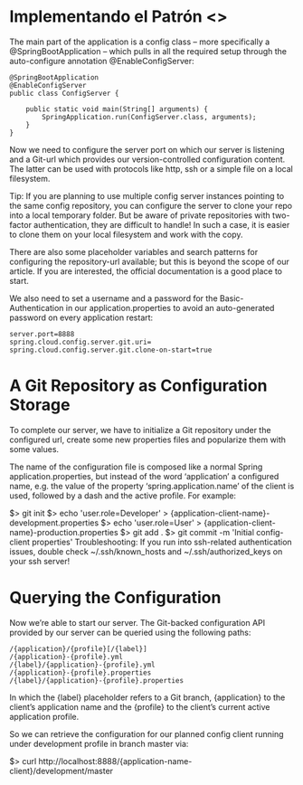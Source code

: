 # Implementando el Patrón <<Config Server>>

The main part of the application is a config class – more specifically a @SpringBootApplication – which pulls in all the required setup through the auto-configure annotation @EnableConfigServer:

	@SpringBootApplication
	@EnableConfigServer
	public class ConfigServer {
	     
	    public static void main(String[] arguments) {
	        SpringApplication.run(ConfigServer.class, arguments);
	    }
	}

Now we need to configure the server port on which our server is listening and a Git-url which provides our version-controlled configuration content. The latter can be used with protocols like http, ssh or a simple file on a local filesystem.

Tip: If you are planning to use multiple config server instances pointing to the same config repository, you can configure the server to clone your repo into a local temporary folder. But be aware of private repositories with two-factor authentication, they are difficult to handle! In such a case, it is easier to clone them on your local filesystem and work with the copy.

There are also some placeholder variables and search patterns for configuring the repository-url available; but this is beyond the scope of our article. If you are interested, the official documentation is a good place to start.

We also need to set a username and a password for the Basic-Authentication in our application.properties to avoid an auto-generated password on every application restart:

	server.port=8888
	spring.cloud.config.server.git.uri=
	spring.cloud.config.server.git.clone-on-start=true

# A Git Repository as Configuration Storage

To complete our server, we have to initialize a Git repository under the configured url, create some new properties files and popularize them with some values.

The name of the configuration file is composed like a normal Spring application.properties, but instead of the word ‘application’ a configured name, e.g. the value of the property ‘spring.application.name’ of the client is used, followed by a dash and the active profile. For example:

$> git init
$> echo 'user.role=Developer' > {application-client-name}-development.properties
$> echo 'user.role=User'      > {application-client-name}-production.properties
$> git add .
$> git commit -m 'Initial config-client properties'
Troubleshooting: If you run into ssh-related authentication issues, double check ~/.ssh/known_hosts and ~/.ssh/authorized_keys on your ssh server!

# Querying the Configuration

Now we’re able to start our server. The Git-backed configuration API provided by our server can be queried using the following paths:

	/{application}/{profile}[/{label}]
	/{application}-{profile}.yml
	/{label}/{application}-{profile}.yml
	/{application}-{profile}.properties
	/{label}/{application}-{profile}.properties

In which the {label} placeholder refers to a Git branch, {application} to the client’s application name and the {profile} to the client’s current active application profile.

So we can retrieve the configuration for our planned config client running under development profile in branch master via:

$> curl http://localhost:8888/{application-name-client}/development/master